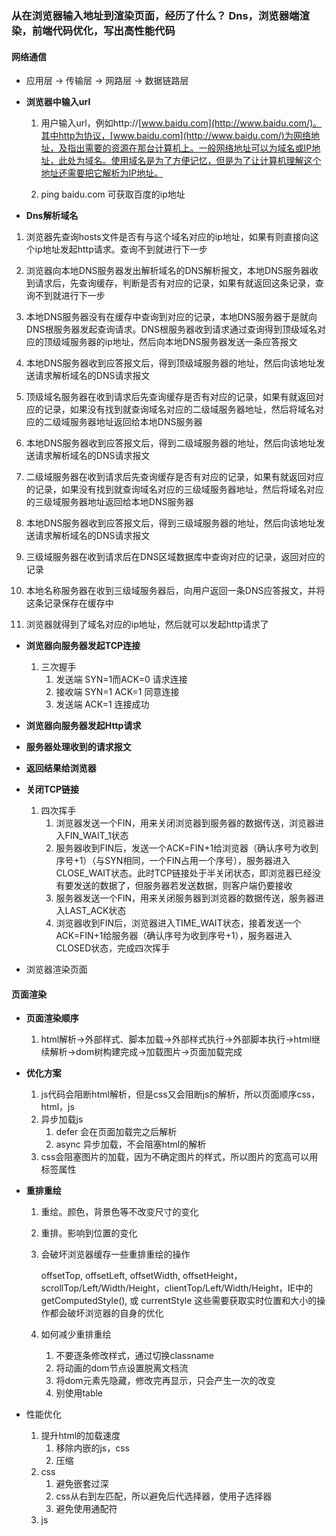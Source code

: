 ### 从在浏览器输入地址到渲染页面，经历了什么？ Dns，浏览器端渲染，前端代码优化，写出高性能代码

#### 网络通信 

+ 应用层 -> 传输层 -> 网路层 -> 数据链路层

+ **浏览器中输入url**

  1. 用户输入url，例如http://[www.baidu.com](http://www.baidu.com/)。其中http为协议，[www.baidu.com](http://www.baidu.com/)为网络地址，及指出需要的资源在那台计算机上。一般网络地址可以为域名或IP地址，此处为域名。使用域名是为了方便记忆，但是为了让计算机理解这个地址还需要把它解析为IP地址。

  2. ping baidu.com 可获取百度的ip地址

+ **Dns解析域名**
1. 浏览器先查询hosts文件是否有与这个域名对应的ip地址，如果有则直接向这个ip地址发起http请求。查询不到就进行下一步
  
2. 浏览器向本地DNS服务器发出解析域名的DNS解析报文，本地DNS服务器收到请求后，先查询缓存，判断是否有对应的记录，如果有就返回这条记录，查询不到就进行下一步
  
3. 本地DNS服务器没有在缓存中查询到对应的记录，本地DNS服务器于是就向DNS根服务器发起查询请求。DNS根服务器收到请求通过查询得到顶级域名对应的顶级域服务器的ip地址，然后向本地DNS服务器发送一条应答报文
  
4. 本地DNS服务器收到应答报文后，得到顶级域服务器的地址，然后向该地址发送请求解析域名的DNS请求报文
  
5. 顶级域名服务器在收到请求后先查询缓存是否有对应的记录，如果有就返回对应的记录，如果没有找到就查询域名对应的二级域服务器地址，然后将域名对应的二级域服务器地址返回给本地DNS服务器
  
6. 本地DNS服务器收到应答报文后，得到二级域服务器的地址，然后向该地址发送请求解析域名的DNS请求报文
  
7. 二级域服务器在收到请求后先查询缓存是否有对应的记录，如果有就返回对应的记录，如果没有找到就查询域名对应的三级域服务器地址，然后将域名对应的三级域服务器地址返回给本地DNS服务器
  
8. 本地DNS服务器收到应答报文后，得到三级域服务器的地址，然后向该地址发送请求解析域名的DNS请求报文
  
9. 三级域服务器在收到请求后在DNS区域数据库中查询对应的记录，返回对应的记录
  
10. 本地名称服务器在收到三级域服务器后，向用户返回一条DNS应答报文，并将这条记录保存在缓存中
  
11. 浏览器就得到了域名对应的ip地址，然后就可以发起http请求了

+ **浏览器向服务器发起TCP连接**

  1. 三次握手
     1. 发送端 SYN=1而ACK=0 请求连接
     2. 接收端 SYN=1 ACK=1 同意连接
     3. 发送端 ACK=1 连接成功

+ **浏览器向服务器发起Http请求**

+ **服务器处理收到的请求报文**

+ **返回结果给浏览器**

+ **关闭TCP链接**

  1. 四次挥手
     1. 浏览器发送一个FIN，用来关闭浏览器到服务器的数据传送，浏览器进入FIN_WAIT_1状态
     2. 服务器收到FIN后，发送一个ACK=FIN+1给浏览器（确认序号为收到序号+1）（与SYN相同，一个FIN占用一个序号），服务器进入CLOSE_WAIT状态。此时TCP链接处于半关闭状态，即浏览器已经没有要发送的数据了，但服务器若发送数据，则客户端仍要接收
     3. 服务器发送一个FIN，用来关闭服务器到浏览器的数据传送，服务器进入LAST_ACK状态
     4. 浏览器收到FIN后，浏览器进入TIME_WAIT状态，接着发送一个ACK=FIN+1给服务器（确认序号为收到序号+1），服务器进入CLOSED状态，完成四次挥手

+ 浏览器渲染页面

#### 页面渲染

+ **页面渲染顺序**

  1. html解析->外部样式、脚本加载->外部样式执行->外部脚本执行->html继续解析->dom树构建完成->加载图片->页面加载完成

+ **优化方案**

  1. js代码会阻断html解析，但是css又会阻断js的解析，所以页面顺序css，html，js
  2. 异步加载js
     1. defer 会在页面加载完之后解析
     2. async 异步加载，不会阻塞html的解析
  3. css会阻塞图片的加载，因为不确定图片的样式，所以图片的宽高可以用标签属性

+ **重排重绘**

  1. 重绘。颜色，背景色等不改变尺寸的变化

  2. 重排。影响到位置的变化

  3. 会破坏浏览器缓存一些重排重绘的操作

     offsetTop, offsetLeft, offsetWidth, offsetHeight，scrollTop/Left/Width/Height，clientTop/Left/Width/Height，IE中的 getComputedStyle(), 或 currentStyle 这些需要获取实时位置和大小的操作都会破坏浏览器的自身的优化

  4. 如何减少重排重绘

     1. 不要逐条修改样式，通过切换classname
     2. 将动画的dom节点设置脱离文档流
     3. 将dom元素先隐藏，修改完再显示，只会产生一次的改变
     4. 别使用table

+ 性能优化

  1. 提升html的加载速度
     1. 移除内嵌的js，css
     2. 压缩
  2. css
     1. 避免嵌套过深
     2. css从右到左匹配，所以避免后代选择器，使用子选择器
     3. 避免使用通配符
  3. js

